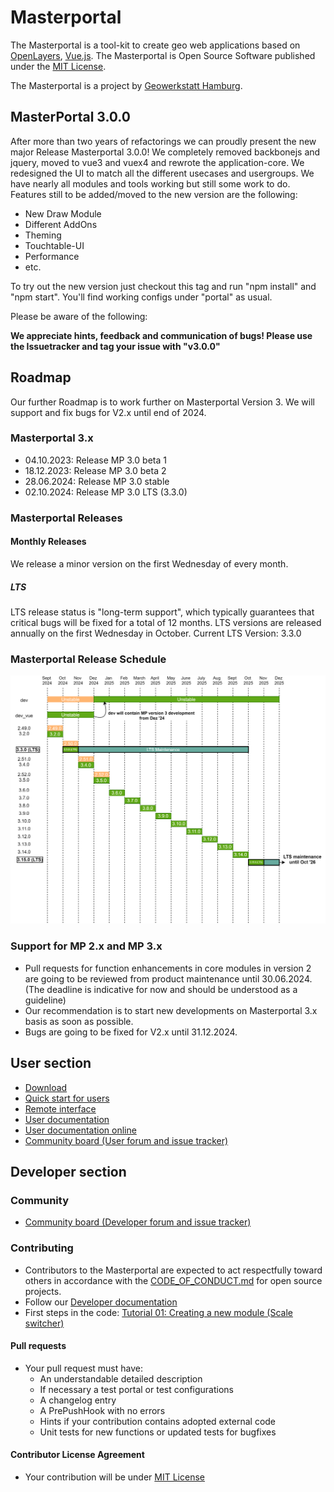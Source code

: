 # Masterportal

The Masterportal is a tool-kit to create geo web applications based on [OpenLayers](https://openlayers.org), [Vue.js](https://vuejs.org/). The Masterportal is Open Source Software published under the [MIT License](https://bitbucket.org/geowerkstatt-hamburg/masterportal/src/dev_vue/License.txt).

The Masterportal is a project by [Geowerkstatt Hamburg](https://www.hamburg.de/geowerkstatt/).

## MasterPortal 3.0.0

After more than two years of refactorings we can proudly present the new major Release Masterportal 3.0.0! We completely removed backbonejs and jquery, moved to vue3 and vuex4 and rewrote the application-core. We redesigned the UI to match all the different usecases and usergroups. We have nearly all modules and tools working but still some work to do. Features still to be added/moved to the new version are the following:

* New Draw Module
* Different AddOns
* Theming
* Touchtable-UI
* Performance
* etc.

To try out the new version just checkout this tag and run "npm install" and "npm start". You'll find working configs under "portal" as usual.

Please be aware of the following:

**We appreciate hints, feedback and communication of bugs! Please use the Issuetracker and tag your issue with "v3.0.0"**

## Roadmap
Our further Roadmap is to work further on Masterportal Version 3. We will support and fix bugs for V2.x until end of 2024.
### Masterportal 3.x
* 04.10.2023: Release MP 3.0 beta 1
* 18.12.2023: Release MP 3.0 beta 2
* 28.06.2024: Release MP 3.0 stable
* 02.10.2024: Release MP 3.0 LTS (3.3.0)
### Masterportal Releases
#### Monthly Releases
We release a minor version on the first Wednesday of every month.
##### LTS
LTS release status is "long-term support", which typically guarantees that critical bugs will be fixed for a total of 12 months.
LTS versions are released annually on the first Wednesday in October.
Current LTS Version: 3.3.0

### Masterportal Release Schedule
<p align="center">
  <img src="./docs/_media/Masterportal-TimeSchedule.svg" alt="Release plan"/>
</p>

### Support for MP 2.x and MP 3.x
* Pull requests for function enhancements in core modules in version 2 are going to be reviewed from product maintenance until 30.06.2024. (The deadline is indicative for now and should be understood as a guideline)
* Our recommendation is to start new developments on Masterportal 3.x basis as soon as possible.
* Bugs are going to be fixed for V2.x until 31.12.2024.

## User section

* [Download](https://bitbucket.org/geowerkstatt-hamburg/masterportal/downloads/)
* [Quick start for users](https://bitbucket.org/geowerkstatt-hamburg/masterportal/src/dev_vue/doc/setup.md)
* [Remote interface](https://bitbucket.org/geowerkstatt-hamburg/masterportal/src/dev_vue/doc/remoteInterface/remoteInterface.md)
* [User documentation](https://bitbucket.org/geowerkstatt-hamburg/masterportal/src/dev_vue/doc/doc.md)
* [User documentation online](https://www.masterportal.org/dokumentation)
* [Community board (User forum and issue tracker)](https://trello.com/c/qajdXkMa/110-willkommen)

## Developer section
### Community
* [Community board (Developer forum and issue tracker)](https://trello.com/c/qajdXkMa/110-willkommen)
### Contributing
* Contributors to the Masterportal are expected to act respectfully toward others in accordance with the [CODE_OF_CONDUCT.md](./CODE_OF_CONDUCT.md) for open source projects.
* Follow our [Developer documentation](doc/devdoc.md)
* First steps in the code: [Tutorial 01: Creating a new module (Scale switcher)](https://bitbucket.org/geowerkstatt-hamburg/masterportal/src/dev_vue/doc/tutorial.md)

#### Pull requests
* Your pull request must have:
    * An understandable detailed description
    * If necessary a test portal or test configurations
    * A changelog entry
    * A PrePushHook with no errors
    * Hints if your contribution contains adopted external code
    * Unit tests for new functions or updated tests for bugfixes

#### Contributor License Agreement
* Your contribution will be under [MIT License](https://bitbucket.org/geowerkstatt-hamburg/masterportal/src/dev_vue/License.txt)
